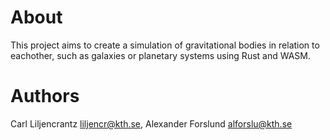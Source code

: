 # About
This project aims to create a simulation of gravitational bodies in relation to eachother, such as galaxies or planetary systems using Rust and WASM.

# Authors
Carl Liljencrantz <liljencr@kth.se>, Alexander Forslund <alforslu@kth.se>
